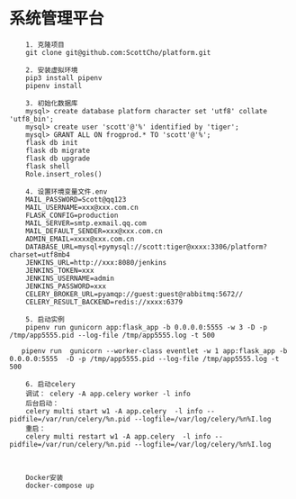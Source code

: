 系统管理平台
=============================================

        1. 克隆项目
        git clone git@github.com:ScottCho/platform.git

        2. 安装虚拟环境
        pip3 install pipenv
        pipenv install

        3. 初始化数据库
        mysql> create database platform character set 'utf8' collate 'utf8_bin';
        mysql> create user 'scott'@'%' identified by 'tiger';
        mysql> GRANT ALL ON frogprod.* TO 'scott'@'%';
        flask db init
        flask db migrate
        flask db upgrade
        flask shell
        Role.insert_roles()

        4. 设置环境变量文件.env
        MAIL_PASSWORD=Scott@qq123
        MAIL_USERNAME=xxx@xxx.com.cn
        FLASK_CONFIG=production
        MAIL_SERVER=smtp.exmail.qq.com
        MAIL_DEFAULT_SENDER=xxx@xxx.com.cn
        ADMIN_EMAIL=xxxx@xxx.com.cn
        DATABASE_URL=mysql+pymysql://scott:tiger@xxxx:3306/platform?charset=utf8mb4
        JENKINS_URL=http://xxx:8080/jenkins
        JENKINS_TOKEN=xxx
        JENKINS_USERNAME=admin
        JENKINS_PASSWORD=xxx
        CELERY_BROKER_URL=pyamqp://guest:guest@rabbitmq:5672//
        CELERY_RESULT_BACKEND=redis://xxxx:6379

        5. 启动实例
        pipenv run gunicorn app:flask_app -b 0.0.0.0:5555 -w 3 -D -p /tmp/app5555.pid --log-file /tmp/app5555.log -t 500
       
       pipenv run  gunicorn --worker-class eventlet -w 1 app:flask_app -b 0.0.0.0:5555  -D -p /tmp/app5555.pid --log-file /tmp/app5555.log -t 500

        6. 启动celery
        调试： celery -A app.celery worker -l info
        后台启动：
        celery multi start w1 -A app.celery  -l info --pidfile=/var/run/celery/%n.pid --logfile=/var/log/celery/%n%I.log
        重启：
        celery multi restart w1 -A app.celery  -l info --pidfile=/var/run/celery/%n.pid --logfile=/var/log/celery/%n%I.log 



        Docker安装
        docker-compose up
